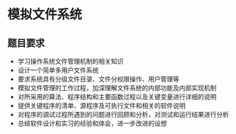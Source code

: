 # 模拟文件系统
## 题目要求
- 学习操作系统文件管理机制的相关知识  
- 设计一个简单多用户文件系统
- 要求系统具有分级文件目录、文件分权限操作、用户管理等
- 模拟文件管理的工作过程，加深理解文件系统的内部功能及内部实现机制
- 对所采用的算法、程序结构和主要函数过程以及关键变量进行详细的说明
- 提供关键程序的清单、源程序及可执行文件和相关的软件说明
- 对程序的调试过程所遇到的问题进行回顾和分析，对测试和运行结果进行分析
- 总结软件设计和实习的经验和体会，进一步改进的设想
